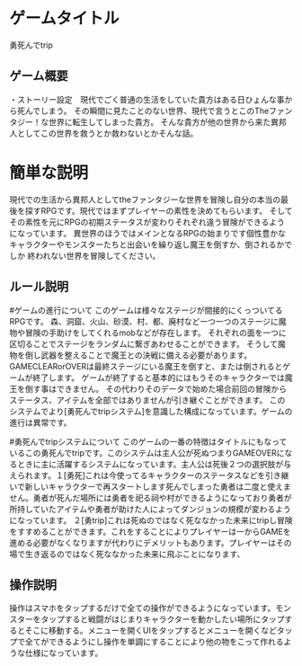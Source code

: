 #  ゲームタイトル
勇死んでtrip

## ゲーム概要
・ストーリー設定　現代でごく普通の生活をしていた貴方はある日ひょんな事から死んでしまう。
その瞬間に見たことのない世界、現代で言うとこのTheファンタジー！な世界に転生してしまった貴方。
そんな貴方が他の世界から来た異邦人としてこの世界を救うとか救わないとかそんな話。

#  簡単な説明
現代での生活から異邦人としてtheファンタジーな世界を冒険し自分の本当の最後を探すRPGです。現代ではまずプレイヤーの素性を決めてもらいます。
そしてその素性を元にRPGの初期ステータスが変わりそれぞれ違う冒険ができるようになっています。
異世界のほうではメインとなるRPGの始まりです個性豊かなキャラクターやモンスターたちと出会いを繰り返し魔王を倒すか、倒されるかでしか
終われない世界を冒険してください。
## ルール説明

#ゲームの進行について
このゲームは様々なステージが間接的にくっついてるRPGです。
森、洞窟、火山、砂漠、村、都、廃村など一つ一つのステージに魔物や冒険の手助けをしてくれるmobなどが存在します。
それぞれの面を一つに区切ることでステージをランダムに繋ぎあわせることができます。
そうして魔物を倒し武器を整えることで魔王との決戦に備える必要があります。
GAMECLEARorOVERは最終ステージにいる魔王を倒すと、または倒されるとゲームが終了します。
ゲームが終了すると基本的にはもうそのキャラクターでは魔王を倒す事はできません。
その代わりそのデータで始めた場合前回の冒険からステータス、アイテムを全部ではありませんが引き継ぐことができます。
このシステムでより[勇死んでtripシステム]を意識した構成になっています。ゲームの進行は異常です。

#勇死んでtripシステムについて
このゲームの一番の特徴はタイトルにもなっているこの勇死んでtripです。このシステムは主人公が死ぬつまりGAMEOVERになるときに主に活躍するシステムになっています。主人公は死後２つの選択肢が与えられます。１[勇死]これは今使ってるキャラクターのステータスなどを引き継いで新しいキャラクターで再スタートします死んでしまった勇者は二度と使えません。勇者が死んだ場所には勇者を祀る祠や村ができるようになっており勇者が所持していたアイテムや勇者が助けた人によってダンジョンの規模が変わるようになっています。
２[勇trip]これは死ぬのではなく死ななかった未来にtripし冒険をすすめることができます。これをすることによりプレイヤーは一からGAMEを進める必要がなくなりますが代わりにデメリットもあります。プレイヤーはその場で生き返るのではなく死ななかった未来に飛ぶことになります、


## 操作説明
操作はスマホをタップするだけで全ての操作ができるようになっています。モンスターをタップすると戦闘がはじまりキャラクターを動かしたい場所にタップするとそこに移動する。メニューを開くUIをタップするとメニューを開くなどタップで全てができるようにし操作を単調にすることにより他の物をこって作れるような仕様になっています。
